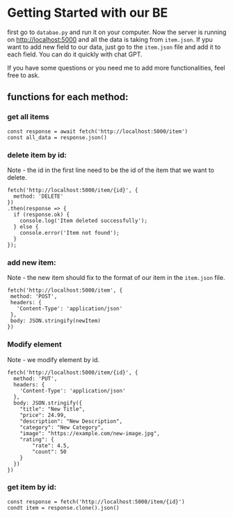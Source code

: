 # Getting Started with our BE

first go to `databae.py` and run it on your computer.
Now the server is running on [http://localhost:5000](http://localhost:5000) and all the data is taking from `item.json`.
If ypu want to add new field to our data, just go to the `item.json` file and add it to each field. You can do it quickly with chat GPT.

If you have some questions or you need me to add more functionalities, feel free to ask.

## functions for each method:

### get all items

```
const response = await fetch('http://localhost:5000/item')
const all_data = response.json()
```

### delete item by id:
Note - the id in the first line need to be the id of the item that we want to delete.

```
fetch('http://localhost:5000/item/{id}', {
  method: 'DELETE'
})
.then(response => {
  if (response.ok) {
    console.log('Item deleted successfully');
  } else {
    console.error('Item not found');
  }
});
```

### add new item:
 Note - the new item should fix to the format of our item in the `item.json` file.

 ```
 fetch('http://localhost:5000/item', {
  method: 'POST',
  headers: {
    'Content-Type': 'application/json'
  },
  body: JSON.stringify(newItem)
})
```

### Modify element
Note - we modify element by id.

```
fetch('http://localhost:5000/item/{id}', {
  method: 'PUT',
  headers: {
    'Content-Type': 'application/json'
  },
  body: JSON.stringify({
    "title": "New Title",
    "price": 24.99,
    "description": "New Description",
    "category": "New Category",
    "image": "https://example.com/new-image.jpg",
    "rating": {
        "rate": 4.5,
        "count": 50
    }
  })
})
```

### get item by id:
 ```
 const response = fetch('http://localhost:5000/item/{id}')
 condt item = response.clone().json()
```
